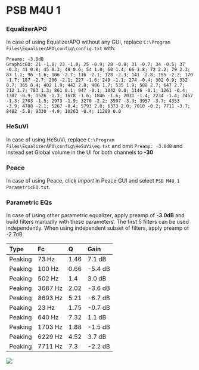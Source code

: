 # PSB M4U 1

### EqualizerAPO
In case of using EqualizerAPO without any GUI, replace `C:\Program Files\EqualizerAPO\config\config.txt`
with:
```
Preamp: -3.0dB
GraphicEQ: 21 -1.0; 23 -1.0; 25 -0.9; 28 -0.8; 31 -0.7; 34 -0.5; 37 -0.3; 41 0.0; 45 0.3; 49 0.6; 54 1.0; 60 1.4; 66 1.8; 72 2.2; 79 2.3; 87 1.1; 96 -1.6; 106 -2.7; 116 -2.1; 128 -2.3; 141 -2.8; 155 -2.2; 170 -1.7; 187 -2.7; 206 -2.1; 227 -1.6; 249 -1.1; 274 -0.4; 302 0.9; 332 0.7; 365 0.4; 402 1.9; 442 2.8; 486 1.7; 535 1.9; 588 2.7; 647 2.7; 712 1.7; 783 1.3; 861 0.1; 947 -0.1; 1042 0.0; 1146 -0.1; 1261 -0.4; 1387 -0.9; 1526 -1.3; 1678 -1.6; 1846 -1.6; 2031 -1.4; 2234 -1.4; 2457 -1.3; 2703 -1.5; 2973 -1.9; 3270 -2.2; 3597 -3.3; 3957 -3.7; 4353 -3.9; 4788 -2.1; 5267 -0.4; 5793 2.0; 6373 2.0; 7010 -0.2; 7711 -3.7; 8482 -5.8; 9330 -4.9; 10263 -0.4; 11289 0.0
```

### HeSuVi
In case of using HeSuVi, replace `C:\Program Files\EqualizerAPO\config\HeSuVi\eq.txt` and omit `Preamp:
-3.0dB` and instead set Global volume in the UI for both channels to **-30**

### Peace
In case of using Peace, click *Import* in Peace GUI and select `PSB M4U 1 ParametricEQ.txt`.

### Parametric EQs
In case of using other parametric equalizer, apply preamp of **-3.0dB** and build filters manually
with these parameters. The first 5 filters can be used independently.
When using independent subset of filters, apply preamp of -2.7dB.

| Type    | Fc      |    Q | Gain    |
|:--------|:--------|:-----|:--------|
| Peaking | 73 Hz   | 1.46 | 7.1 dB  |
| Peaking | 100 Hz  | 0.66 | -5.4 dB |
| Peaking | 502 Hz  | 1.4  | 3.0 dB  |
| Peaking | 3687 Hz | 2.02 | -3.6 dB |
| Peaking | 8693 Hz | 5.21 | -6.7 dB |
| Peaking | 23 Hz   | 1.75 | -0.7 dB |
| Peaking | 640 Hz  | 7.32 | 1.1 dB  |
| Peaking | 1703 Hz | 1.88 | -1.5 dB |
| Peaking | 6229 Hz | 4.52 | 3.7 dB  |
| Peaking | 7711 Hz | 7.3  | -2.2 dB |

![](https://raw.githubusercontent.com/jaakkopasanen/AutoEq/master/results/innerfidelity/sbaf-serious/PSB%20M4U%201/PSB%20M4U%201.png)